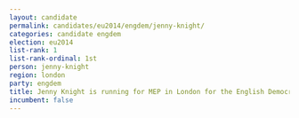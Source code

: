 ```yaml
---
layout: candidate
permalink: candidates/eu2014/engdem/jenny-knight/
categories: candidate engdem
election: eu2014
list-rank: 1
list-rank-ordinal: 1st
person: jenny-knight
region: london
party: engdem
title: Jenny Knight is running for MEP in London for the English Democrats
incumbent: false
---
```

